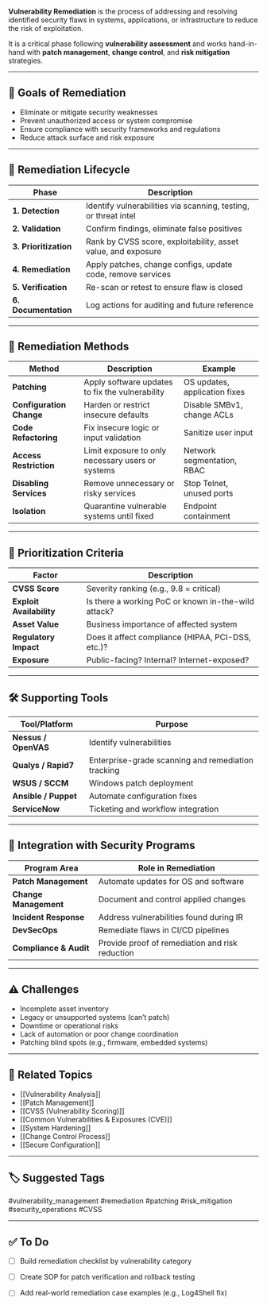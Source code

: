 **Vulnerability Remediation** is the process of addressing and resolving identified security flaws in systems, applications, or infrastructure to reduce the risk of exploitation.

It is a critical phase following **vulnerability assessment** and works hand-in-hand with **patch management**, **change control**, and **risk mitigation** strategies.

---

## 🎯 Goals of Remediation

- Eliminate or mitigate security weaknesses
- Prevent unauthorized access or system compromise
- Ensure compliance with security frameworks and regulations
- Reduce attack surface and risk exposure

---

## 🔁 Remediation Lifecycle

| Phase               | Description                                                       |
|---------------------|-------------------------------------------------------------------|
| **1. Detection**     | Identify vulnerabilities via scanning, testing, or threat intel  |
| **2. Validation**    | Confirm findings, eliminate false positives                      |
| **3. Prioritization**| Rank by CVSS score, exploitability, asset value, and exposure    |
| **4. Remediation**   | Apply patches, change configs, update code, remove services      |
| **5. Verification**  | Re-scan or retest to ensure flaw is closed                       |
| **6. Documentation** | Log actions for auditing and future reference                    |

---

## 🧱 Remediation Methods

| Method                | Description                                         | Example                        |
|------------------------|-----------------------------------------------------|--------------------------------|
| **Patching**           | Apply software updates to fix the vulnerability     | OS updates, application fixes |
| **Configuration Change**| Harden or restrict insecure defaults               | Disable SMBv1, change ACLs     |
| **Code Refactoring**   | Fix insecure logic or input validation              | Sanitize user input            |
| **Access Restriction** | Limit exposure to only necessary users or systems   | Network segmentation, RBAC     |
| **Disabling Services** | Remove unnecessary or risky services                | Stop Telnet, unused ports      |
| **Isolation**          | Quarantine vulnerable systems until fixed           | Endpoint containment           |

---

## 🧠 Prioritization Criteria

| Factor                   | Description                                          |
|--------------------------|------------------------------------------------------|
| **CVSS Score**           | Severity ranking (e.g., 9.8 = critical)              |
| **Exploit Availability** | Is there a working PoC or known in-the-wild attack? |
| **Asset Value**          | Business importance of affected system               |
| **Regulatory Impact**    | Does it affect compliance (HIPAA, PCI-DSS, etc.)?   |
| **Exposure**             | Public-facing? Internal? Internet-exposed?          |

---

## 🛠 Supporting Tools

| Tool/Platform          | Purpose                                      |
|------------------------|----------------------------------------------|
| **Nessus / OpenVAS**   | Identify vulnerabilities                     |
| **Qualys / Rapid7**    | Enterprise-grade scanning and remediation tracking |
| **WSUS / SCCM**        | Windows patch deployment                     |
| **Ansible / Puppet**   | Automate configuration fixes                 |
| **ServiceNow**         | Ticketing and workflow integration           |

---

## 🔐 Integration with Security Programs

| Program Area           | Role in Remediation                          |
|------------------------|----------------------------------------------|
| **Patch Management**   | Automate updates for OS and software         |
| **Change Management**  | Document and control applied changes         |
| **Incident Response**  | Address vulnerabilities found during IR      |
| **DevSecOps**          | Remediate flaws in CI/CD pipelines           |
| **Compliance & Audit** | Provide proof of remediation and risk reduction |

---

## ⚠️ Challenges

- Incomplete asset inventory
- Legacy or unsupported systems (can’t patch)
- Downtime or operational risks
- Lack of automation or poor change coordination
- Patching blind spots (e.g., firmware, embedded systems)

---

## 🧠 Related Topics

- [[Vulnerability Analysis]]
- [[Patch Management]]
- [[CVSS (Vulnerability Scoring)]]
- [[Common Vulnerabilities & Exposures (CVE)]]
- [[System Hardening]]
- [[Change Control Process]]
- [[Secure Configuration]]

---

## 🏷 Suggested Tags

#vulnerability_management #remediation #patching #risk_mitigation #security_operations #CVSS

---

## ✅ To Do

- [ ] Build remediation checklist by vulnerability category
- [ ] Create SOP for patch verification and rollback testing
- [ ] Add real-world remediation case examples (e.g., Log4Shell fix)


